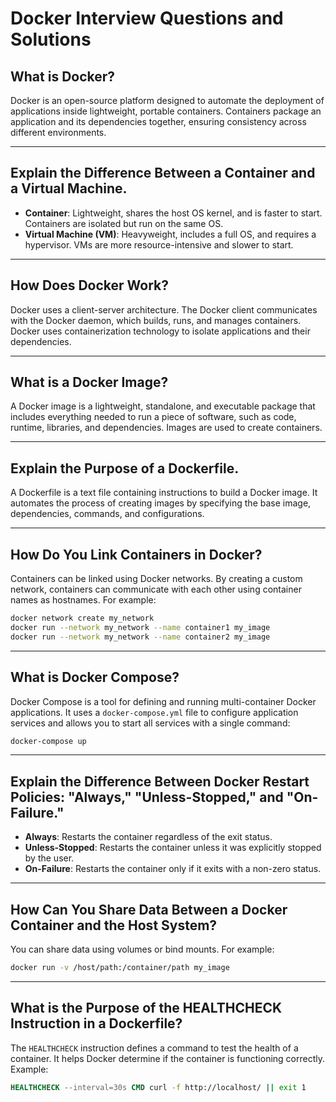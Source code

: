 # Docker Interview Questions and Solutions

## What is Docker?  
Docker is an open-source platform designed to automate the deployment of applications inside lightweight, portable containers. Containers package an application and its dependencies together, ensuring consistency across different environments.

---

## Explain the Difference Between a Container and a Virtual Machine.  
- **Container**: Lightweight, shares the host OS kernel, and is faster to start. Containers are isolated but run on the same OS.  
- **Virtual Machine (VM)**: Heavyweight, includes a full OS, and requires a hypervisor. VMs are more resource-intensive and slower to start.

---

## How Does Docker Work?  
Docker uses a client-server architecture. The Docker client communicates with the Docker daemon, which builds, runs, and manages containers. Docker uses containerization technology to isolate applications and their dependencies.

---

## What is a Docker Image?  
A Docker image is a lightweight, standalone, and executable package that includes everything needed to run a piece of software, such as code, runtime, libraries, and dependencies. Images are used to create containers.

---

## Explain the Purpose of a Dockerfile.  
A Dockerfile is a text file containing instructions to build a Docker image. It automates the process of creating images by specifying the base image, dependencies, commands, and configurations.

---

## How Do You Link Containers in Docker?  
Containers can be linked using Docker networks. By creating a custom network, containers can communicate with each other using container names as hostnames. For example:  
```bash
docker network create my_network
docker run --network my_network --name container1 my_image
docker run --network my_network --name container2 my_image
```

---

## What is Docker Compose?  
Docker Compose is a tool for defining and running multi-container Docker applications. It uses a `docker-compose.yml` file to configure application services and allows you to start all services with a single command:  
```bash
docker-compose up
```

---

## Explain the Difference Between Docker Restart Policies: "Always," "Unless-Stopped," and "On-Failure."  
- **Always**: Restarts the container regardless of the exit status.  
- **Unless-Stopped**: Restarts the container unless it was explicitly stopped by the user.  
- **On-Failure**: Restarts the container only if it exits with a non-zero status.

---

## How Can You Share Data Between a Docker Container and the Host System?  
You can share data using volumes or bind mounts. For example:  
```bash
docker run -v /host/path:/container/path my_image
```

---

## What is the Purpose of the HEALTHCHECK Instruction in a Dockerfile?  
The `HEALTHCHECK` instruction defines a command to test the health of a container. It helps Docker determine if the container is functioning correctly. Example:  
```dockerfile
HEALTHCHECK --interval=30s CMD curl -f http://localhost/ || exit 1
```
